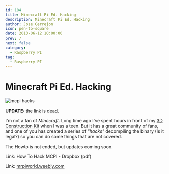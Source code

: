 ```yaml
---
id: 184
title: Minecraft Pi Ed. Hacking
description: Minecraft Pi Ed. Hacking
author: Jose Cerrejon
icon: pen-to-square
date: 2013-06-12 10:00:00
prev: /
next: false
category:
  - Raspberry PI
tag:
  - Raspberry PI
---
```


# Minecraft Pi Ed. Hacking

![mcpi hacks](/images/mcpi_hacking.jpg)

**UPDATE:** the link is dead.

I'm not a fan of *Minecraft*. Long time ago I've spent hours in front of my [3D Construction Kit](http://en.wikipedia.org/wiki/3D_Construction_Kit) when I was a teen. But it has a great community of fans, and one of you has created a series of *"hacks"* decompiling the binary (Is it legal?) so you can do some things that are not covered.

The Howto is not ended, but updates coming soon.

Link: How To Hack MCPI - Dropbox (pdf)

Link: [mrpiworld.weebly.com](https://sites.google.com/site/mrpiworld/home)